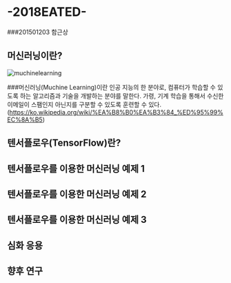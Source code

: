 # -2018EATED-
###201501203 함근상
## 머신러닝이란?
![muchinelearning](https://user-images.githubusercontent.com/39981622/49633775-fb3f9f80-fa3d-11e8-8966-6cb48d5e4356.jpg)



###머신러닝(Muchine Learning)이란 인공 지능의 한 분야로, 컴퓨터가 학습할 수 있도록 하는 알고리즘과 기술을 개발하는 분야를 말한다. 가령, 기계 학습을 통해서 수신한 이메일이 스팸인지 아닌지를 구분할 수 있도록 훈련할 수 있다.(https://ko.wikipedia.org/wiki/%EA%B8%B0%EA%B3%84_%ED%95%99%EC%8A%B5)

## 텐서플로우(TensorFlow)란?

## 텐서플로우를 이용한 머신러닝 예제 1

## 텐서플로우를 이용한 머신러닝 예제 2

## 텐서플로우를 이용한 머신러닝 예제 3

## 심화 응용

## 향후 연구
